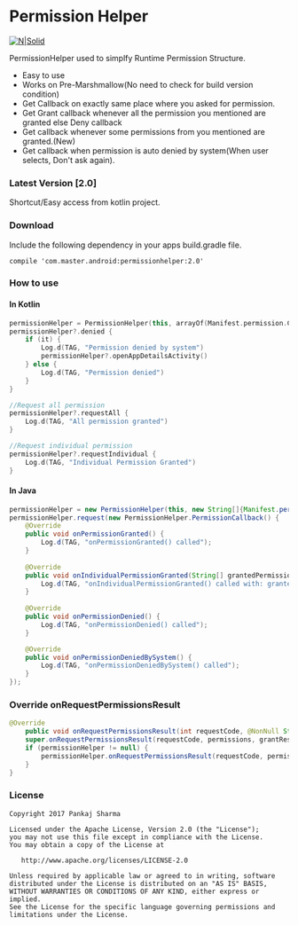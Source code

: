# Permission Helper

[![N|Solid](https://img.shields.io/badge/Android%20Arsenal-PermissionHelper-brightgreen.svg)](https://android-arsenal.com/details/1/5532)

PermissionHelper used to simplfy Runtime Permission Structure.
  - Easy to use
  - Works on Pre-Marshmallow(No need to check for build version condition)
  - Get Callback on exactly same place where you asked for permission.
  - Get Grant callback whenever all the permission you mentioned are granted else Deny callback
  - Get callback whenever some permissions from you mentioned are granted.(New)
  - Get callback when permission is auto denied by system(When user selects, Don't ask again).
  
### Latest Version [2.0]
Shortcut/Easy access from kotlin project.

### Download
Include the following dependency in your apps build.gradle file.
```
compile 'com.master.android:permissionhelper:2.0'
```

### How to use

#### In Kotlin
```kotlin
permissionHelper = PermissionHelper(this, arrayOf(Manifest.permission.CAMERA, Manifest.permission.WRITE_EXTERNAL_STORAGE, Manifest.permission.CALL_PHONE), 100)
permissionHelper?.denied {
    if (it) {
        Log.d(TAG, "Permission denied by system")
        permissionHelper?.openAppDetailsActivity()
    } else {
        Log.d(TAG, "Permission denied")
    }
}

//Request all permission
permissionHelper?.requestAll {
    Log.d(TAG, "All permission granted")
}

//Request individual permission
permissionHelper?.requestIndividual {
    Log.d(TAG, "Individual Permission Granted")
}
```

#### In Java
```java
permissionHelper = new PermissionHelper(this, new String[]{Manifest.permission.CAMERA, Manifest.permission.WRITE_EXTERNAL_STORAGE}, 100);
permissionHelper.request(new PermissionHelper.PermissionCallback() {
    @Override
    public void onPermissionGranted() {
        Log.d(TAG, "onPermissionGranted() called");
    }
    
    @Override
    public void onIndividualPermissionGranted(String[] grantedPermission) {
        Log.d(TAG, "onIndividualPermissionGranted() called with: grantedPermission = [" + TextUtils.join(",",grantedPermission) + "]");
    }
    
    @Override
    public void onPermissionDenied() {
        Log.d(TAG, "onPermissionDenied() called");
    }

    @Override
    public void onPermissionDeniedBySystem() {
        Log.d(TAG, "onPermissionDeniedBySystem() called");
    }
});
```

### Override onRequestPermissionsResult
```java
@Override
    public void onRequestPermissionsResult(int requestCode, @NonNull String[] permissions, @NonNull int[] grantResults) {
    super.onRequestPermissionsResult(requestCode, permissions, grantResults);
    if (permissionHelper != null) {
        permissionHelper.onRequestPermissionsResult(requestCode, permissions, grantResults);
    }
}
```

### License
```
Copyright 2017 Pankaj Sharma

Licensed under the Apache License, Version 2.0 (the "License");
you may not use this file except in compliance with the License.
You may obtain a copy of the License at

   http://www.apache.org/licenses/LICENSE-2.0

Unless required by applicable law or agreed to in writing, software
distributed under the License is distributed on an "AS IS" BASIS,
WITHOUT WARRANTIES OR CONDITIONS OF ANY KIND, either express or implied.
See the License for the specific language governing permissions and
limitations under the License.
```
